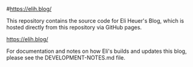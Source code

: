 #https://elih.blog/

This repository contains the source code for Eli Heuer's Blog, which is hosted directly from this repository via GitHub pages.

https://elih.blog/

For documentation and notes on how Eli's builds and updates this blog, please see the DEVELOPMENT-NOTES.md file.


